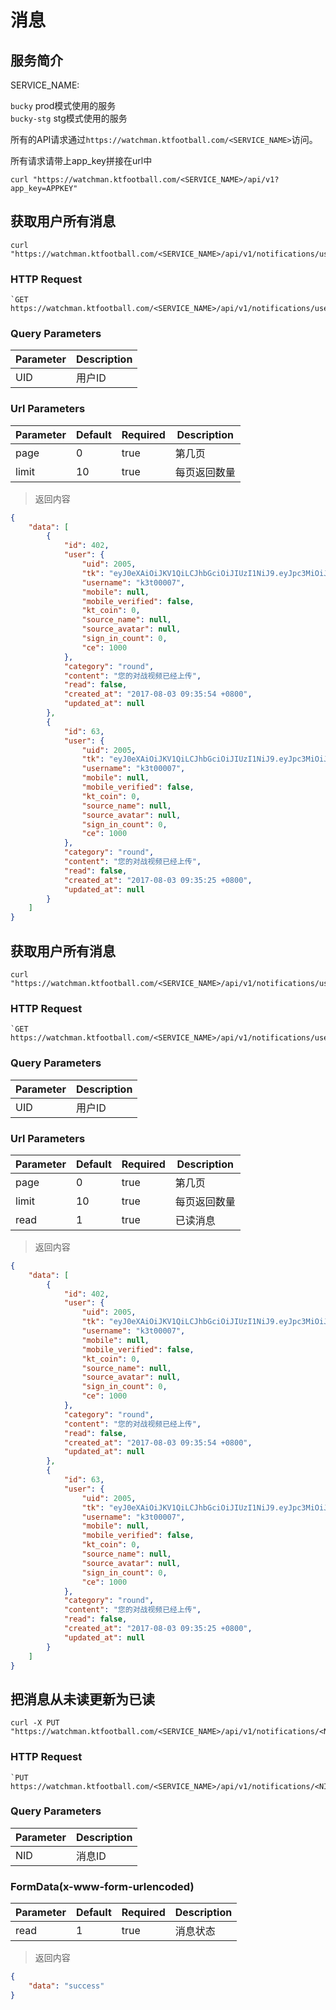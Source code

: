 # 消息

## 服务简介

SERVICE_NAME:  

`bucky` prod模式使用的服务  
`bucky-stg` stg模式使用的服务  

所有的API请求通过`https://watchman.ktfootball.com/<SERVICE_NAME>`访问。

<aside class="success">
所有请求请带上app_key拼接在url中
</aside>

```shell
curl "https://watchman.ktfootball.com/<SERVICE_NAME>/api/v1?app_key=APPKEY"
```

## 获取用户所有消息

```shell
curl "https://watchman.ktfootball.com/<SERVICE_NAME>/api/v1/notifications/users/<UID>"
```

### HTTP Request

	`GET https://watchman.ktfootball.com/<SERVICE_NAME>/api/v1/notifications/users/<UID>`

### Query Parameters
Parameter | Description
--------- | -----------
UID|用户ID

### Url Parameters
Parameter | Default | Required | Description
--------- | ------- | ---------| -----------
page|0|true|第几页
limit|10|true|每页返回数量

> 返回内容

```json
{
    "data": [
        {
            "id": 402,
            "user": {
                "uid": 2005,
                "tk": "eyJ0eXAiOiJKV1QiLCJhbGciOiJIUzI1NiJ9.eyJpc3MiOiJrdGZvb3RiYWxsIiwic3ViIjoyMDA1LCJleHAiOjE1MDE3MzQzMjQsImF1ZCI6MjAwNX0.f8rpf5JFIOhxYrkng8k4QNTylbNSMUwhHDD9OjK7Rnw",
                "username": "k3t00007",
                "mobile": null,
                "mobile_verified": false,
                "kt_coin": 0,
                "source_name": null,
                "source_avatar": null,
                "sign_in_count": 0,
                "ce": 1000
            },
            "category": "round",
            "content": "您的对战视频已经上传",
            "read": false,
            "created_at": "2017-08-03 09:35:54 +0800",
            "updated_at": null
        },
        {
            "id": 63,
            "user": {
                "uid": 2005,
                "tk": "eyJ0eXAiOiJKV1QiLCJhbGciOiJIUzI1NiJ9.eyJpc3MiOiJrdGZvb3RiYWxsIiwic3ViIjoyMDA1LCJleHAiOjE1MDE3MzQzMjQsImF1ZCI6MjAwNX0.f8rpf5JFIOhxYrkng8k4QNTylbNSMUwhHDD9OjK7Rnw",
                "username": "k3t00007",
                "mobile": null,
                "mobile_verified": false,
                "kt_coin": 0,
                "source_name": null,
                "source_avatar": null,
                "sign_in_count": 0,
                "ce": 1000
            },
            "category": "round",
            "content": "您的对战视频已经上传",
            "read": false,
            "created_at": "2017-08-03 09:35:25 +0800",
            "updated_at": null
        }
    ]
}
```

## 获取用户所有消息

```shell
curl "https://watchman.ktfootball.com/<SERVICE_NAME>/api/v1/notifications/users/<UID>"
```

### HTTP Request

    `GET https://watchman.ktfootball.com/<SERVICE_NAME>/api/v1/notifications/users/<UID>`

### Query Parameters
Parameter | Description
--------- | -----------
UID|用户ID

### Url Parameters
Parameter | Default | Required | Description
--------- | ------- | ---------| -----------
page|0|true|第几页
limit|10|true|每页返回数量
read|1|true|已读消息

> 返回内容

```json
{
    "data": [
        {
            "id": 402,
            "user": {
                "uid": 2005,
                "tk": "eyJ0eXAiOiJKV1QiLCJhbGciOiJIUzI1NiJ9.eyJpc3MiOiJrdGZvb3RiYWxsIiwic3ViIjoyMDA1LCJleHAiOjE1MDE3MzQzMjQsImF1ZCI6MjAwNX0.f8rpf5JFIOhxYrkng8k4QNTylbNSMUwhHDD9OjK7Rnw",
                "username": "k3t00007",
                "mobile": null,
                "mobile_verified": false,
                "kt_coin": 0,
                "source_name": null,
                "source_avatar": null,
                "sign_in_count": 0,
                "ce": 1000
            },
            "category": "round",
            "content": "您的对战视频已经上传",
            "read": false,
            "created_at": "2017-08-03 09:35:54 +0800",
            "updated_at": null
        },
        {
            "id": 63,
            "user": {
                "uid": 2005,
                "tk": "eyJ0eXAiOiJKV1QiLCJhbGciOiJIUzI1NiJ9.eyJpc3MiOiJrdGZvb3RiYWxsIiwic3ViIjoyMDA1LCJleHAiOjE1MDE3MzQzMjQsImF1ZCI6MjAwNX0.f8rpf5JFIOhxYrkng8k4QNTylbNSMUwhHDD9OjK7Rnw",
                "username": "k3t00007",
                "mobile": null,
                "mobile_verified": false,
                "kt_coin": 0,
                "source_name": null,
                "source_avatar": null,
                "sign_in_count": 0,
                "ce": 1000
            },
            "category": "round",
            "content": "您的对战视频已经上传",
            "read": false,
            "created_at": "2017-08-03 09:35:25 +0800",
            "updated_at": null
        }
    ]
}
```

## 把消息从未读更新为已读

```shell
curl -X PUT "https://watchman.ktfootball.com/<SERVICE_NAME>/api/v1/notifications/<NID>"
```

### HTTP Request

	`PUT https://watchman.ktfootball.com/<SERVICE_NAME>/api/v1/notifications/<NID>`

### Query Parameters
Parameter | Description
--------- | -----------
NID|消息ID

### FormData(x-www-form-urlencoded)

Parameter | Default | Required | Description
--------- | ------- | ---------| -----------
read|1|true|消息状态

> 返回内容

```json
{
    "data": "success"
}

```
